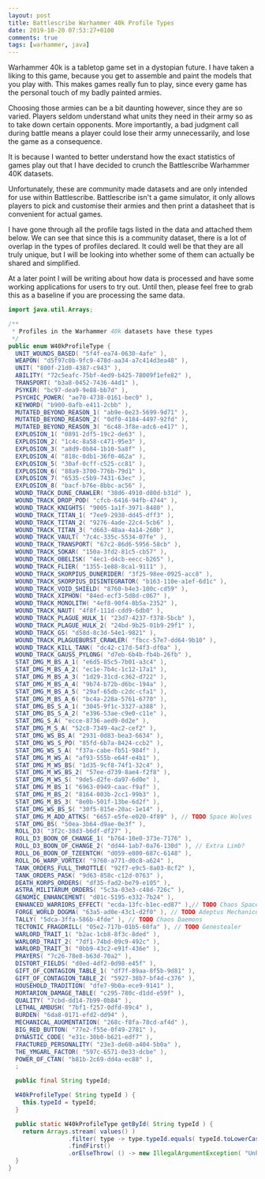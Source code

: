 ```yaml
---
layout: post
title: Battlescribe Warhammer 40k Profile Types
date: 2019-10-20 07:53:27+0100
comments: true
tags: [warhammer, java]
---
```


Warhammer 40k is a tabletop game set in a dystopian future.
I have taken a liking to this game, because you get to assemble and paint the models that you play with.
This makes games really fun to play, since every game has the personal touch of my badly painted armies.

Choosing those armies can be a bit daunting however, since they are so varied.
Players seldom understand what units they need in their army so as to take down certain opponents.
More importantly, a bad judgment call during battle means a player could lose their army unnecessarily, and lose the game as a consequence.

It is because I wanted to better understand how the exact statistics of games play out that I have decided to crunch the Battlescribe Warhammer 40K datasets.

Unfortunately, these are community made datasets and are only intended for use within Battlescribe.
Battlescribe isn't a game simulator, it only allows players to pick and customise their armies and then print a datasheet that is convenient for actual games.

I have gone through all the profile tags listed in the data and attached them below.
We can see that since this is a community dataset, there is a lot of overlap in the types of profiles declared.
It could well be that they are all truly unique, but I will be looking into whether some of them can actually be shared and simplified.

At a later point I will be writing about how data is processed and have some working applications for users to try out.
Until then, please feel free to grab this as a baseline if you are processing the same data.

```java
import java.util.Arrays;

/**
 * Profiles in the Warhammer 40k datasets have these types
 */
public enum W40kProfileType {
  UNIT_WOUNDS_BASED( "5f4f-ea74-0630-4afe" ),
  WEAPON( "d5f97c0b-9fc9-478d-aa34-a7c414d3ea48" ),
  UNIT( "800f-21d0-4387-c943" ),
  ABILITY( "72c5eafc-75bf-4ed9-b425-78009f1efe82" ),
  TRANSPORT( "b3a8-0452-7436-44d1" ),
  PSYKER( "bc97-dea9-9e88-bb7d" ),
  PSYCHIC_POWER( "ae70-4738-0161-bec0" ),
  KEYWORD( "b900-0afb-e411-2cbb" ),
  MUTATED_BEYOND_REASON_1( "ab9e-0e23-5699-9d71" ),
  MUTATED_BEYOND_REASON_2( "0df0-4184-4497-92fd" ),
  MUTATED_BEYOND_REASON_3( "6c48-3f8e-adc6-e417" ),
  EXPLOSION_1( "0891-2df5-19c2-de63" ),
  EXPLOSION_2( "1c4c-8a58-c471-95e3" ),
  EXPLOSION_3( "a8d9-0b84-1b10-5a8f" ),
  EXPLOSION_4( "818c-0db1-36f0-462a" ),
  EXPLOSION_5( "30af-0cff-c525-cc81" ),
  EXPLOSION_6( "88a9-3700-776b-79d1" ),
  EXPLOSION_7( "6535-c5b9-7431-63ec" ),
  EXPLOSION_8( "bacf-b76e-8bbc-ac56" ),
  WOUND_TRACK_DUNE_CRAWLER( "38d6-4910-d80d-b31d" ),
  WOUND_TRACK_DROP_POD( "cfcb-6416-94fb-4744" ),
  WOUND_TRACK_KNIGHTS( "9005-1a1f-3971-8480" ),
  WOUND_TRACK_TITAN_1( "7ee9-2938-dd45-dff3" ),
  WOUND_TRACK_TITAN_2( "9276-4ade-22c4-5cb6" ),
  WOUND_TRACK_TITAN_3( "d663-48aa-4a14-260b" ),
  WOUND_TRACK_VAULT( "7c4c-335c-5534-07fe" ),
  WOUND_TRACK_TRANSPORT( "67c2-86d6-5956-58cb" ),
  WOUND_TRACK_SOKAR( "150a-3fd2-81c5-cb57" ),
  WOUND_TRACK_OBELISK( "4ec1-d4cb-eecc-b265" ),
  WOUND_TRACK_FLIER( "1355-1e88-8ca1-9111" ),
  WOUND_TRACK_SKORPIUS_DUNERIDER( "3f25-98ee-0925-acc8" ),
  WOUND_TRACK_SKORPIUS_DISINTEGRATOR( "b163-110e-a1ef-6d1c" ),
  WOUND_TRACK_VOID_SHIELD( "8760-b4e3-100c-cd59" ),
  WOUND_TRACK_XIPHON( "84ed-ecf3-5d8d-c067" ),
  WOUND_TRACK_MONOLITH( "4ef8-90f4-8b5a-2352" ),
  WOUND_TRACK_NAUT( "4f8f-111d-cdd9-6db0" ),
  WOUND_TRACK_PLAGUE_HULK_1( "23d7-4237-f378-5bcb" ),
  WOUND_TRACK_PLAGUE_HULK_2( "24bd-9b25-01b9-29f1" ),
  WOUND_TRACK_GS( "d58d-8c3d-54e1-9821" ),
  WOUND_TRACK_PLAGUEBURST_CRAWLER( "fbcc-57e7-dd64-9b10" ),
  WOUND_TRACK_KILL_TANK( "dc42-c17d-54f3-df0a" ),
  WOUND_TRACK_GAUSS_PYLONG( "d7eb-6b4b-fb4b-26fb" ),
  STAT_DMG_M_BS_A_1( "e6d5-85c5-7b01-a3c4" ),
  STAT_DMG_M_BS_A_2( "ec1e-7b4c-1c12-17a1" ),
  STAT_DMG_M_BS_A_3( "1d29-31cd-c362-d722" ),
  STAT_DMG_M_BS_A_4( "9b74-b72b-d6bc-194a" ),
  STAT_DMG_M_BS_A_5( "29af-65db-c2dc-cfa1" ),
  STAT_DMG_M_BS_A_6( "bc4a-228a-5761-6770" ),
  STAT_DMG_BS_S_A_1( "3045-9f1c-3327-a388" ),
  STAT_DMG_BS_S_A_2( "e396-53ae-c9e0-c11e" ),
  STAT_DMG_S_A( "ecce-8736-aed9-0d2e" ),
  STAT_DMG_M_S_A( "52c8-7349-4ac2-cef2" ),
  STAT_DMG_WS_BS_A( "2931-0d83-bea3-6634" ),
  STAT_DMG_WS_S_PO( "85fd-6b7a-8424-ccb2" ),
  STAT_DMG_WS_S_A( "f37a-cabe-fb51-984f" ),
  STAT_DMG_M_WS_A( "af93-555b-e64f-e4b1" ),
  STAT_DMG_M_WS_BS( "1d35-9cf8-74f1-32c4" ),
  STAT_DMG_M_WS_BS_2( "57ee-d739-8ae4-f2f8" ),
  STAT_DMG_M_WS_S( "9de5-d2fe-da97-6d0e" ),
  STAT_DMG_M_BS_1( "6963-0949-caac-f9af" ),
  STAT_DMG_M_BS_2( "8164-003b-2cc1-99b3" ),
  STAT_DMG_M_BS_3( "8e0b-501f-13be-6d2f" ),
  STAT_DMG_WS_BS_S( "30f5-815e-20ac-1e14" ),
  STAT_DMG_M_ADD_ATTKS( "6657-e5fe-e020-4f89" ), // TODO Space Wolves
  STAT_DMG_BS( "50ea-3b64-d9ae-0e3f" ),
  ROLL_D3( "3f2c-38d3-b6df-df27" ),
  ROLL_D3_BOON_OF_CHANGE_1( "b764-10e0-373e-7176" ),
  ROLL_D3_BOON_OF_CHANGE_2( "dd44-1ab7-0a76-130d" ), // Extra Limb?
  ROLL_D6_BOON_OF_TZEENTCH( "d059-e800-687c-6148" ),
  ROLL_D6_WARP_VORTEX( "9760-a771-d0c8-a624" ),
  TANK_ORDERS_FULL_THROTTLE( "92f7-e9c5-8a03-8cf2" ),
  TANK_ORDERS_PASK( "9d63-858c-c12d-0763" ),
  DEATH_KORPS_ORDERS( "df35-fad2-be79-e105" ),
  ASTRA_MILITARUM_ORDERS( "5c3a-03e3-c48d-726c" ),
  GENOMIC_ENHANCEMENT( "d01c-5195-e332-7b24" ),
  ENHANCED_WARRIORS_EFFECT( "ecda-13fc-b1ec-ed87" ),// TODO Chaos Space Marines
  FORGE_WORLD_DOGMA( "63a5-ad0e-43c1-d2f0" ), // TODO Adeptus Mechanicus
  TALLY( "5dca-3ffa-586b-4fde" ), // TODO Chaos Daemons
  TECTONIC_FRAGDRILL( "05e2-717b-01b5-60fa" ), // TODO Genestealer
  WARLORD_TRAIT_1( "b2ac-1cb8-8f3c-8ded" ),
  WARLORD_TRAIT_2( "7df1-74bd-09c9-492c" ),
  WARLORD_TRAIT_3( "0bb9-43c2-e91f-436e" ),
  PRAYERS( "7c26-78e8-b63d-70a2" ),
  DISTORT_FIELDS( "d0ed-4df2-0d98-e45f" ),
  GIFT_OF_CONTAGION_TABLE_1( "df7f-89aa-8f5b-9d81" ),
  GIFT_OF_CONTAGION_TABLE_2( "5927-38b7-bf4d-c376" ),
  HOUSEHOLD_TRADITION( "dfe7-9b0a-ece9-9141" ),
  MORTARION_DAMAGE_TABLE( "c295-780c-d1dd-e59f" ),
  QUALITY( "7cbd-dd14-7b99-0b84" ),
  LETHAL_AMBUSH( "7bf1-f257-0dfd-89c4" ),
  BURDEN( "6da8-0171-efd2-dd94" ),
  MECHANICAL_AUGMENTATION( "268c-f8fa-78cd-af4d" ),
  BIG_RED_BUTTON( "77e2-f55e-0f49-2781" ),
  DYNASTIC_CODE( "e31c-30b0-b621-edf7" ),
  FRACTURED_PERSONALITY( "23e3-de60-a404-5b0a" ),
  THE_YMGARL_FACTOR( "597c-6571-0e33-dcbe" ),
  POWER_OF_CTAN( "b81b-2c69-dd4a-ec88" ),
  ;

  public final String typeId;

  W40kProfileType( String typeId ) {
    this.typeId = typeId;
  }

  public static W40kProfileType getById( String typeId ) {
    return Arrays.stream( values() )
                 .filter( type -> type.typeId.equals( typeId.toLowerCase() ) )
                 .findFirst()
                 .orElseThrow( () -> new IllegalArgumentException( "Unknown typeId " + typeId ) );
  }
}
```
